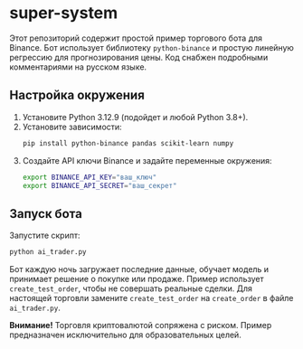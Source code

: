 # super-system

Этот репозиторий содержит простой пример торгового бота для Binance. Бот использует библиотеку `python-binance` и простую линейную регрессию для прогнозирования цены. Код снабжен подробными комментариями на русском языке.

## Настройка окружения

1. Установите Python 3.12.9 (подойдет и любой Python 3.8+).
2. Установите зависимости:
   ```bash
   pip install python-binance pandas scikit-learn numpy
   ```
3. Создайте API ключи Binance и задайте переменные окружения:
   ```bash
   export BINANCE_API_KEY="ваш_ключ"
   export BINANCE_API_SECRET="ваш_секрет"
   ```

## Запуск бота

Запустите скрипт:
```bash
python ai_trader.py
```

Бот каждую ночь загружает последние данные, обучает модель и принимает решение о покупке или продаже. Пример использует `create_test_order`, чтобы не совершать реальные сделки. Для настоящей торговли замените `create_test_order` на `create_order` в файле `ai_trader.py`.

**Внимание!** Торговля криптовалютой сопряжена с риском. Пример предназначен исключительно для образовательных целей.

